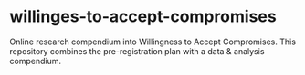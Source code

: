 # willinges-to-accept-compromises
Online research compendium into Willingness to Accept Compromises. This repository combines the pre-registration plan with a data &amp; analysis compendium.
